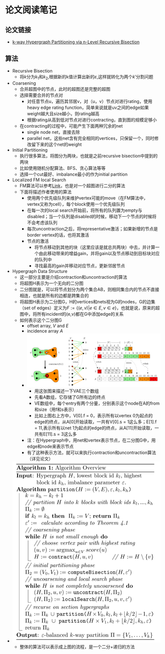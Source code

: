 # 论文阅读笔记
## 论文链接
- [k-way Hypergraph Partitioning via n-Level Recursive Bisection
](https://epubs.siam.org/doi/abs/10.1137/1.9781611974317.5)
## 算法
- Recursive Bisection
  - 将$k$分为$k_1$和$k_2$,根据新的k值计算出新的$\varepsilon$,这样就转化为两个$k'$分割问题
- Coarsening
  - 合并超图中的节点，此时的超图还是完整的超图
  - 选择需要合并的节点对
    - 对任意节点u，遍历其邻居v，对（u，v）节点对进行rating，使用heavy edge rating function，简单来说就是uv之间的edge如果weight越大且size越小，则rating越高
    - 根据rating从高到低对节点对进行contracting，直到图的规模足够小
  - 在contracting的过程中，可能产生下面两种冗余的net
    - single node net，直接去除
    - parallel net，这些net含有完全相同的vertices，只保留一个，同时修改留下来的这个net的weight
- Initial Partitioning
  - 执行很多算法，将图分为两块，也就是之前recursive bisection中提到的两块
  - 比如使用随机分配算法、BFS、贪心算法等等
  - 选择一个cut最好、imbalance最小的作为initial partition
- Localized FM local Search
  - FM算法可以参考[Link](传统算法.md)，也是对一个超图进行二分的算法
  - 下面将描述作者使用的算法
    - 使用两个优先级队列来维护vertex可能的move（在FM算法中，vertex又称为cell），每个block使用一个优先级队列
    - 在每一次的local search开始前，将所有的队列置为empty与disabled；当一个队列是disabled的时候，移动下一个节点的时候将不会考虑该队列
    - 每次uncontraction之后，将representative激活；如果新增的节点是border vertex的话，也将其激活
    - 节点的激活
      - 将节点移动到其他的块（这里应该是就总共两块）中去，并计算一个由此移动带来的增益gain，并将gain以及节点移动到目标块对应的队列中
      - 寻找最高的gain并移动对应节点，更新邻居节点
- Hypergraph Data Structure
  - 这一部分主要是介绍contraction和uncontraction的算法
  - 将超图H表示为一个无向的二分图
  - 二分图就是，可以将节点划分为两个集合AB，则相同集合内的节点不直接相连，也就是所有的边都是跨集合的
  - 将超图H表示为二分图G，H的vertices和nets视为G的nodes，G的边集（set of edges）定义为$F := \{ (e,v) | e \in E, v \in e \}$，也就是说，原来的超图中，将所有incident的(e,v)都在G中添加edge的关系
  - 如何表示这个二分图G
    - offset array, $V$ and $E$
    - incidence array $A$
    - ![](fig/算法/AVE-array.jpg)
      - 用这张图来描述一下VAE三个数组
      - 先看A数组，它存储了G所有边的终点
      - VE数组中，每个entry有两个分量，分别表示这个node在A的from和size（用f和s表示）
      - 比如上图右上方中，V[0].f = 0，表示所有以vertex 0为起点的edge的终点，从A[0]开始读取，一共有V[0].s = 1这么多；E[1].f = 11,表示所有以net 1为起点的edge的终点，从A[11]开始读取，一共有E[11].s = 3这么多
    - 注：在Hypergraph中，用net和vertex表示节点，在二分图G中，用edge和node来表示节点
    - 有了这种表示方法，就可以来执行contraction和uncontraction算法（详见论文）
- ![](fig/算法/algorithm.jpg)
  - 整体的算法可以表示成上图的流程，是一个二分+递归的方法